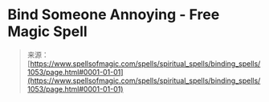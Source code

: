 <!--yml
category: 未分类
date: 2024-06-12 18:33:48
-->

# Bind Someone Annoying - Free Magic Spell

> 来源：[https://www.spellsofmagic.com/spells/spiritual_spells/binding_spells/1053/page.html#0001-01-01](https://www.spellsofmagic.com/spells/spiritual_spells/binding_spells/1053/page.html#0001-01-01)